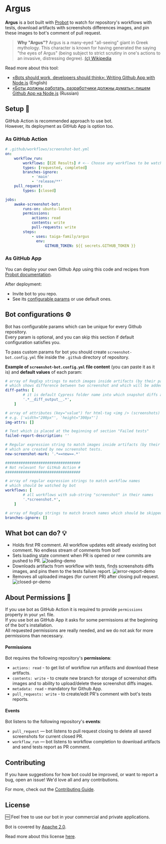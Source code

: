 # Argus

**Argus** is a bot built with [Probot](https://github.com/probot/probot)
to watch for repository's workflows with tests, download artifacts with screenshots differences images,
and pin these images to bot's comment of pull request.

> **Why "Argus"?** Argus is a many-eyed "all-seeing" giant in Greek mythology.
> This character is known for having generated the saying "the eyes of Argus"
> (being subject to strict scrutiny in one's actions to an invasive, distressing degree).
> [(c) Wikipedia](https://en.wikipedia.org/wiki/Argus_Panoptes)

Read more about this tool:

-   [«Bots should work, developers should think»: Writing Github App with Node.js](https://medium.com/its-tinkoff/bots-should-work-developers-should-think-writing-github-app-with-node-js-2e8eb049d7e4) (English)
-   [«Боты должны работать, разработчики должны думать»: пишем Github App на Node.js](https://habr.com/ru/company/tbank/blog/580936/) (Russian)

## Setup :rocket:

GitHub Action is recommended approach to use bot.<br />
However, its deployment as GitHub App is option too.

### As GitHub Action

```yml
# .github/workflows/screenshot-bot.yml
on:
    workflow_run:
        workflows: [E2E Results] # <-- Choose any workflows to be watched by bot
        types: [requested, completed]
        branches-ignore:
            - 'main'
            - 'release/**'
    pull_request:
        types: [closed]

jobs:
    awake-screenshot-bot:
        runs-on: ubuntu-latest
        permissions:
            actions: read
            contents: write
            pull-requests: write
        steps:
            - uses: taiga-family/argus
              env:
                  GITHUB_TOKEN: ${{ secrets.GITHUB_TOKEN }}
```

### As GitHub App

You can deploy your own Github App using this code and recipes from [Probot documentation](https://probot.github.io/docs/deployment).

After deployment:

-   Invite bot to you repo.
-   See its [configurable params](#bot-configurations-gear) or use default ones.

## Bot configurations :gear:

Bot has configurable params which can be unique for every Github repository.<br>
Every param is optional, and you can skip this section if default configuration satisfies you.

To pass custom params for bot you should create `screenshot-bot.config.yml` file inside the `.github` directory of repository.

**Example of `screenshot-bot.config.yml` file content** (you can paste it as it is) and **default values** of each param:

```yaml
# array of RegExp strings to match images inside artifacts (by their path or file name)
# which shows difference between two screenshot and which will be added to bot report comment
diff-paths: [
        # it is default Cypress folder name into which snapshot diffs are put
        '.*__diff_output__.*',
    ]

# array of attributes (key="value") for html-tag <img /> (screenshots)
# e.g. ['width="200px"', 'height="300px"']
img-attrs: []

# Text which is placed at the beginning of section "Failed tests"
failed-report-description: ''

# Regular expression string to match images inside artifacts (by their path or file name)
# which are created by new screenshot tests.
new-screenshot-mark: '.*==new==.*'

##################################
# Not relevant for GitHub Action #
##################################

# array of regular expression strings to match workflow names
# which should be watched by bot
workflows: [
        # all workflows with sub-string "screenshot" in their names
        '.*screenshot.*',
    ]

# array of RegExp strings to match branch names which should be skipped by bot
branches-ignore: []
```

## What bot can do? :bulb:

-   Holds first PR comment.
    All workflow updates edit already existing bot comment.
    No endless stream of comments from bot!
-   Sets loading state comment when PR is opened or new commits are pushed to PR.
    ![loading-demo](.demo/loading.png)
-   Downloads artifacts from workflow with tests, finds screenshots diffs images, and pins them to the tests failure report.
    ![error-report-demo](.demo/error-report.png)
-   Removes all uploaded images (for current PR) after closing pull request.
    ![closed-pr-demo](.demo/pr-closed.png)

## About Permissions :closed_lock_with_key:

If you use bot as GitHub Action it is required to provide `permissions` property in your `yml` file.<br>
If you use bot as GitHub App it asks for some permissions at the beginning of the bot's installation.<br>
All requested permissions are really needed, and we do not ask for more permissions than necessary.

#### Permissions

Bot requires the following repository's **permissions**:

-   `actions: read` - to get list of workflow run artifacts and download these artifacts.
-   `contents: write` - to create new branch for storage of screenshot diffs images
    and to ability to upload/delete these screenshot diffs images.
-   `metadata: read` - mandatory for Github App.
-   `pull_requests: write` - to create/edit PR's comment with bot's tests reports.

#### Events

Bot listens to the following repository's **events**:

-   `pull_request` — bot listens to pull request closing to delete all saved screenshots for current closed PR.
-   `workflow_run` — bot listens to workflow completion to download artifacts and send tests report as PR comment.

## Contributing

If you have suggestions for how bot could be improved, or want to report a bug, open an issue!
We'd love all and any contributions.

For more, check out the [Contributing Guide](CONTRIBUTING.md).

## License

🆓 Feel free to use our bot in your commercial and private applications.

Bot is covered by [Apache 2.0](/LICENSE).

Read more about this license [here](https://choosealicense.com/licenses/apache-2.0/).
